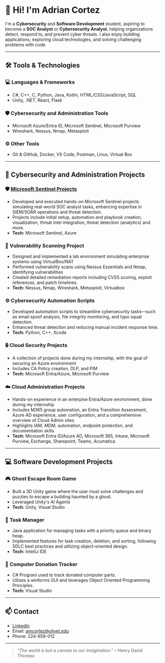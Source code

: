 # 👋 Hi! I'm Adrian Cortez

I'm a **Cybersecurity** and **Software Development** student, aspiring to become a **SOC Analyst** or **Cybersecurity Analyst**, 
helping organizations detect, respond to, and prevent cyber threats. 
I also enjoy building applications, exploring cloud technologies, and solving challenging problems with code.  

---

## 🛠️ Tools & Technologies

### 💻 Languages & Frameworks
- C#, C++, C, Python, Java, Kotlin, HTML/CSS/JavaScript, SQL
- Unity, .NET, React, Flask

### 🛡️ Cybersecurity and Administration Tools
- Microsoft Azure/Entra ID, Microsoft Sentinel, Microsoft Purview
- Wireshark, Nessus, Nmap, Metasploit

### ⚙️ Other Tools
- Git & GitHub, Docker, VS Code, Postman, Linux, Virtual Box
  
---

## 🔐 Cybersecurity and Administration Projects

### 🛡️ **[Microsoft Sentinel Projects](https://github.com/adrianco12/Hands-On-Microsoft-Sentinel-Projects)**
- Developed and executed hands-on Microsoft Sentinel projects simulating real-world SOC analyst tasks, enhancing expertise in SIEM/SOAR operations and threat detection.
- Projects include initial setup, automation and playbook creation, visualization, threat intel integration, threat detection (analytics) and more.
- **Tech:** Microsoft Sentinel, Azure

### 🔎 **Vulnerability Scanning Project**
- Designed and implemented a lab environment simulating enterprise systems using VirtualBox/NAT
- Performed vulnerability scans using Nessus Essentials and Nmap, identifying vulnerabilities
- Created detailed remediation reports including CVSS scoring, exploit references, and patch timelines.
-  **Tech:** Nessus, Nmap, Wireshark, Metasploit, Virtualbox

### ⚙️ **Cybersecurity Automation Scripts**
- Developed automation scripts to streamline cybersecurity tasks—such as email spoof analysis, file integrity monitoring, and typo squat detection.
- Enhanced threat detection and reducing manual incident response time.
- **Tech:** Python, C++, Xcode

### 🔒 **Cloud Security Projects**
- A collection of projects done during my internship, with the goal of securing an Azure environment
- Includes CA Policy creation, DLP, and PIM
- **Tech:** Microsoft Entra/Azure, Microsoft Purview

### ☁️ **Cloud Administration Projects**
- Hands-on experience in an enterpise Entra/Azure environment, done during my internship
- Includes M365 group automation, an Entra Transition Assessment, Azure AD experience, user configuration, and a comprehensive overview of Cloud Admin sites
- Highlights IAM, MDM, automation, endpoint protection, and documentation skills
- **Tech:** Microsoft Entra ID/Azure AD, Microsoft 365, Intune, Microsoft Purview, Exchange, Sharepoint, Teams, Acumatica
---

## 💻 Software Development Projects

### 🎮 **Ghost Escape Room Game**
- Built a 3D Unity game where the user must solve challenges and puzzles to escape a building haunted by a ghost.
- Leveraged Unity's AI Agents
- **Tech:** Unity, Visual Studio

### 📱 **Task Manager**
- Java application for managing tasks with a priority queue and binary heap.
- Implemented features for task creation, deletion, and sorting, following SDLC best practices and utilizing object-oriented design.
- **Tech:** IntelliJ IDE

### 🧰 **Computer Donation Tracker**
- C# Program used to track donated computer parts.
- Uilizes a winforms GUI and leverages Object Oriented Programming Principles.
- **Tech:** Visual Studio
---
## 📫 Contact

- [LinkedIn](https://www.linkedin.com/in/adrian-cortez-b21048277/)
- Email: amcortez@olivet.edu
- Phone: 224-656-012

---

> _"The world is but a canvas to our imagination."_ – Henry David Thoreau

